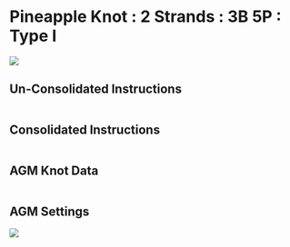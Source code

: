 # Pineapple Knot : 2 Strands : 3B 5P : Type I  

![](../assets/images/pk-cookbook/)


## Un-Consolidated Instructions

```

```

## Consolidated Instructions

```

```

## AGM Knot Data

```

```

## AGM Settings

![](../assets/images/pk-cookbook/)
